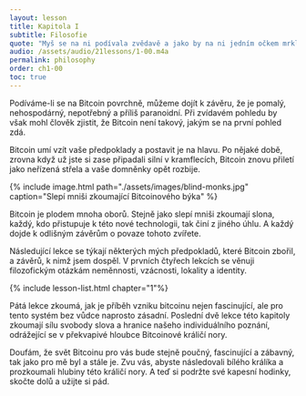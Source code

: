 ```yaml
---
layout: lesson
title: Kapitola I
subtitle: Filosofie
quote: "Myš se na ni podívala zvědavě a jako by na ni jedním očkem mrkla, ale nic neříkala."
audio: /assets/audio/21lessons/1-00.m4a
permalink: philosophy
order: ch1-00
toc: true
---
```


Podíváme-li se na Bitcoin povrchně, můžeme dojít k závěru, že je pomalý, 
nehospodárný, nepotřebný a příliš paranoidní. Při zvídavém pohledu by však 
mohl člověk zjistit, že Bitcoin není takový, jakým se na první pohled zdá.

Bitcoin umí vzít vaše předpoklady a postavit je na hlavu. Po nějaké době, 
zrovna když už jste si zase připadali silní v kramflecích, Bitcoin znovu 
přiletí jako neřízená střela a vaše domněnky opět rozbije.

{% include image.html path="./assets/images/blind-monks.jpg" caption="Slepí mniši zkoumající Bitcoinového býka" %}

Bitcoin je plodem mnoha oborů. Stejně jako slepí mniši zkoumají slona, 
každý, kdo přistupuje k této nové technologii, tak činí z jiného úhlu. 
A každý dojde k odlišným závěrům o povaze tohoto zvířete.

Následující lekce se týkají některých mých předpokladů, které Bitcoin 
zbořil, a závěrů, k nimž jsem dospěl. V prvních čtyřech lekcích se věnuji 
filozofickým otázkám neměnnosti, vzácnosti, lokality a identity.

{% include lesson-list.html chapter="1"%}

Pátá lekce zkoumá, jak je příběh vzniku bitcoinu nejen fascinující, ale 
pro tento systém bez vůdce naprosto zásadní. Poslední dvě lekce této 
kapitoly zkoumají sílu svobody slova a hranice našeho individuálního 
poznání, odrážející se v překvapivé hloubce Bitcoinové králičí nory.

Doufám, že svět Bitcoinu pro vás bude stejně poučný, fascinující a zábavný, 
tak jako pro mě byl a stále je. Zvu vás, abyste následovali bílého králíka 
a prozkoumali hlubiny této králičí nory. A teď si podržte své kapesní 
hodinky, skočte dolů a užijte si pád.

<!-- Wikipedia -->
[alice]: https://en.wikipedia.org/wiki/Alice%27s_Adventures_in_Wonderland
[carroll]: https://en.wikipedia.org/wiki/Lewis_Carroll
